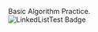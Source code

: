 Basic Algorithm Practice.  
![LinkedListTest Badge](https://img.shields.io/badge/dynamic/json?url=https%3A%2F%2Fraw.githubusercontent.com%2FLearningRiven%2FAlgorithmPractice%2Fmain%2Ftest-summary.json&query=%24%5B0%5D.message&label=LinkedListTest&color=%24%5B0%5D.passed%20%3D%3D%20%5B0%5D.total%20%3F%20green%20%3A%20red)
